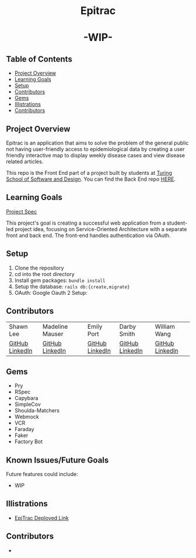 <div align="center">
  <h1>Epitrac</h1>
  <h1>-WIP-</h1>
</div>

## Table of Contents
- [Project Overview](#project-overview)
- [Learning Goals](#learning-goals)
- [Setup](#setup)
- [Contributors](#contributors)
- [Gems](#gems)
- [Illistrations](#illustrations)
- [Contributors](#contributors)


## Project Overview
Epitrac is an application that aims to solve the problem of the general public not having user-friendly access to epidemiological data by creating a user friendly interactive map to display weekly disease cases and view disease related articles.

This repo is the Front End part of a project built by students at [Turing School of Software and Design](https://turing.edu/). You can find the Back End repo [HERE](https://github.com/epitrac/epitrac_be).


## Learning Goals
[Project Spec](https://backend.turing.edu/module3/projects/consultancy/)

This project's goal is creating a successful web application from a student-led project idea, focusing on Service-Oriented Architecture with a separate front and back end.
The front-end handles authentication via OAuth.

## Setup

1. Clone the repository
2. cd into the root directory
3. Install gem packages: `bundle install`
4. Setup the database: `rails db:{create,migrate}`
5. OAuth: Google Oauth 2 Setup: 

## Contributors
<table>
  <tr>
    <td>Shawn Lee</td>
    <td>Madeline Mauser</td>
    <td>Emily Port</td>
    <td>Darby Smith</td>
    <td>William Wang</td>
  </tr>
  <tr>
    <td>
      <a href="https://github.com/Shawnl93">GitHub</a><br>
      <a href="https://www.linkedin.com/in/shawn-lee-3382aa8b/">LinkedIn</a>
    </td>
    <td>
      <a href="https://github.com/MadelineMauser">GitHub</a><br>
      <a href="https://www.linkedin.com/in/madeline-mauser-644239245/">LinkedIn</a>
    </td>
    <td>
      <a href="https://github.com/eport01">GitHub</a><br>
      <a href="https://www.linkedin.com/in/emily-port-3ab6389b/">LinkedIn</a>
    </td>
    <td>
    <a href="https://github.com/DarbySmith">GitHub</a><br>
    <a href="https://www.linkedin.com/in/darby-m-smith/">LinkedIn</a>
    </td>
    <td>
      <a href="https://github.com/willjw2">GitHub</a><br>
      <a href="https://www.linkedin.com/in/william-wang-814442240/">LinkedIn</a>
    </td>
  </tr>
</table>

## Gems
- Pry
- RSpec
- Capybara
- SimpleCov
- Shoulda-Matchers
- Webmock
- VCR
- Faraday
- Faker
- Factory Bot

## Known Issues/Future Goals
Future features could include:
- WIP

## Illistrations
- <a href="https://epitrac.herokuapp.com/">EpiTrac Deployed Link</a>

## Contributors
- 
